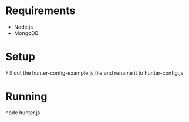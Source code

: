 # Requirements

- Node.js
- MongoDB

# Setup

Fill out the hunter-config-example.js file and rename it to hunter-config.js

# Running

node hunter.js

